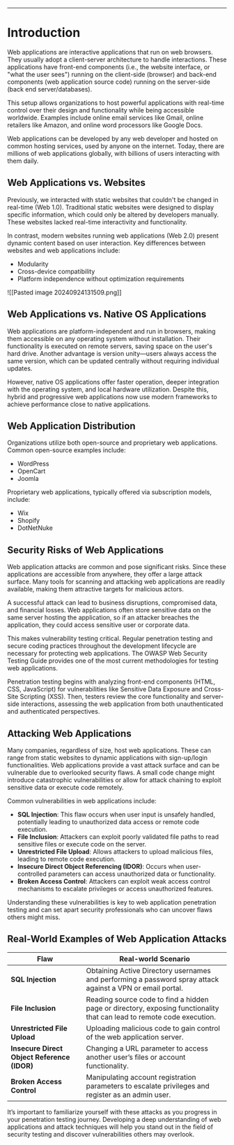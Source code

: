 ___

# Introduction

Web applications are interactive applications that run on web browsers. They usually adopt a client-server architecture to handle interactions. These applications have front-end components (i.e., the website interface, or "what the user sees") running on the client-side (browser) and back-end components (web application source code) running on the server-side (back end server/databases).

This setup allows organizations to host powerful applications with real-time control over their design and functionality while being accessible worldwide. Examples include online email services like Gmail, online retailers like Amazon, and online word processors like Google Docs.

Web applications can be developed by any web developer and hosted on common hosting services, used by anyone on the internet. Today, there are millions of web applications globally, with billions of users interacting with them daily.

## Web Applications vs. Websites

Previously, we interacted with static websites that couldn't be changed in real-time (Web 1.0). Traditional static websites were designed to display specific information, which could only be altered by developers manually. These websites lacked real-time interactivity and functionality.

In contrast, modern websites running web applications (Web 2.0) present dynamic content based on user interaction. Key differences between websites and web applications include:
- Modularity
- Cross-device compatibility
- Platform independence without optimization requirements

![[Pasted image 20240924131509.png]]

## Web Applications vs. Native OS Applications

Web applications are platform-independent and run in browsers, making them accessible on any operating system without installation. Their functionality is executed on remote servers, saving space on the user's hard drive. Another advantage is version unity—users always access the same version, which can be updated centrally without requiring individual updates.

However, native OS applications offer faster operation, deeper integration with the operating system, and local hardware utilization. Despite this, hybrid and progressive web applications now use modern frameworks to achieve performance close to native applications.

## Web Application Distribution

Organizations utilize both open-source and proprietary web applications. Common open-source examples include:
- WordPress
- OpenCart
- Joomla

Proprietary web applications, typically offered via subscription models, include:
- Wix
- Shopify
- DotNetNuke

## Security Risks of Web Applications

Web application attacks are common and pose significant risks. Since these applications are accessible from anywhere, they offer a large attack surface. Many tools for scanning and attacking web applications are readily available, making them attractive targets for malicious actors.

A successful attack can lead to business disruptions, compromised data, and financial losses. Web applications often store sensitive data on the same server hosting the application, so if an attacker breaches the application, they could access sensitive user or corporate data. 

This makes vulnerability testing critical. Regular penetration testing and secure coding practices throughout the development lifecycle are necessary for protecting web applications. The OWASP Web Security Testing Guide provides one of the most current methodologies for testing web applications.

Penetration testing begins with analyzing front-end components (HTML, CSS, JavaScript) for vulnerabilities like Sensitive Data Exposure and Cross-Site Scripting (XSS). Then, testers review the core functionality and server-side interactions, assessing the web application from both unauthenticated and authenticated perspectives.

## Attacking Web Applications

Many companies, regardless of size, host web applications. These can range from static websites to dynamic applications with sign-up/login functionalities. Web applications provide a vast attack surface and can be vulnerable due to overlooked security flaws. A small code change might introduce catastrophic vulnerabilities or allow for attack chaining to exploit sensitive data or execute code remotely.

Common vulnerabilities in web applications include:
- **SQL Injection**: This flaw occurs when user input is unsafely handled, potentially leading to unauthorized data access or remote code execution.
- **File Inclusion**: Attackers can exploit poorly validated file paths to read sensitive files or execute code on the server.
- **Unrestricted File Upload**: Allows attackers to upload malicious files, leading to remote code execution.
- **Insecure Direct Object Referencing (IDOR)**: Occurs when user-controlled parameters can access unauthorized data or functionality.
- **Broken Access Control**: Attackers can exploit weak access control mechanisms to escalate privileges or access unauthorized features.

Understanding these vulnerabilities is key to web application penetration testing and can set apart security professionals who can uncover flaws others might miss.

## Real-World Examples of Web Application Attacks

| **Flaw**                      | **Real-world Scenario**                                                                                                                                   |
|-------------------------------|-----------------------------------------------------------------------------------------------------------------------------------------------------------|
| **SQL Injection**              | Obtaining Active Directory usernames and performing a password spray attack against a VPN or email portal.                                                 |
| **File Inclusion**             | Reading source code to find a hidden page or directory, exposing functionality that can lead to remote code execution.                                      |
| **Unrestricted File Upload**   | Uploading malicious code to gain control of the web application server.                                                                                    |
| **Insecure Direct Object Reference (IDOR)** | Changing a URL parameter to access another user’s files or account functionality.                                                              |
| **Broken Access Control**      | Manipulating account registration parameters to escalate privileges and register as an admin user.                                                        |

It’s important to familiarize yourself with these attacks as you progress in your penetration testing journey. Developing a deep understanding of web applications and attack techniques will help you stand out in the field of security testing and discover vulnerabilities others may overlook.
